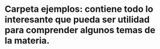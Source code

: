 # Carpeta ejemplos: contiene todo lo interesante que pueda ser utilidad para comprender algunos temas de la materia.
